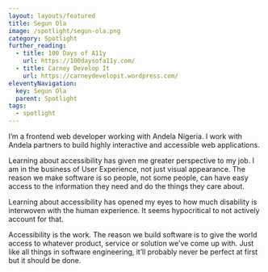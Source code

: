 ```yaml
---
layout: layouts/featured
title: Segun Ola
image: /spotlight/segun-ola.png
category: Spotlight
further_reading:
  - title: 100 Days of A11y
    url: https://100daysofa11y.com/
  - title: Carney Develop It
    url: https://carneydevelopit.wordpress.com/
eleventyNavigation:
  key: Segun Ola
  parent: Spotlight
tags:
  - spotlight
---
```


I’m a frontend web developer working with Andela Nigeria. I work with Andela partners to build highly interactive and accessible web applications.

Learning about accessibility has given me greater perspective to my job. I am in the business of User Experience, not just visual appearance. The reason we make software is so people, not some people, can have easy access to the information they need and do the things they care about.

Learning about accessibility has opened my eyes to how much disability is interwoven with the human experience. It seems hypocritical to not actively account for that.

Accessibility is the work. The reason we build software is to give the world access to whatever product, service or solution we’ve come up with. Just like all things in software engineering, it’ll probably never be perfect at first but it should be done.
